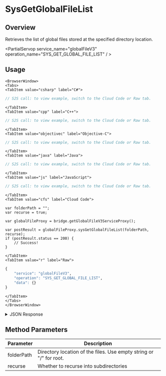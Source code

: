 # SysGetGlobalFileList
## Overview
Retrieves the list of global files stored at the specified directory location.

<PartialServop service_name="globalFileV3" operation_name="SYS_GET_GLOBAL_FILE_LIST" / >

## Usage

```mdx-code-block
<BrowserWindow>
<Tabs>
<TabItem value="csharp" label="C#">
```

```csharp
// S2S call: to view example, switch to the Cloud Code or Raw tab.
```

```mdx-code-block
</TabItem>
<TabItem value="cpp" label="C++">
```

```cpp
// S2S call: to view example, switch to the Cloud Code or Raw tab.
```

```mdx-code-block
</TabItem>
<TabItem value="objectivec" label="Objective-C">
```

```objectivec
// S2S call: to view example, switch to the Cloud Code or Raw tab.
```

```mdx-code-block
</TabItem>
<TabItem value="java" label="Java">
```

```java
// S2S call: to view example, switch to the Cloud Code or Raw tab.
```

```mdx-code-block
</TabItem>
<TabItem value="js" label="JavaScript">
```

```javascript
// S2S call: to view example, switch to the Cloud Code or Raw tab.
```

```mdx-code-block
</TabItem>
<TabItem value="cfs" label="Cloud Code">
```

```cfscript
var folderPath = "";
var recurse = true;

var globalFileProxy = bridge.getGlobalFileV3ServiceProxy();

var postResult = globalFileProxy.sysGetGlobalFileList(folderPath, recurse);
if (postResult.status == 200) {
    // Success!
}
```

```mdx-code-block
</TabItem>
<TabItem value="r" label="Raw">
```

```r
{
	"service": "globalFileV3",
	"operation": "SYS_GET_GLOBAL_FILE_LIST",
	"data": {}
}
```

```mdx-code-block
</TabItem>
</Tabs>
</BrowserWindow>
```

<details>
<summary>JSON Response</summary>

```json
{
    "status": 200,
    "data": {
        "treeVersion": 2,
        "fileList": {
            "treeId": "",
            "folderPath": "/",
            "name": "",
            "folders": {
                "art": {
                    "treeId": "2188e9cf-27fa-4a33-8d06-3306f9a74bf8",
                    "folderPath": "/art/",
                    "name": "art",
                    "folders": {},
                    "files": {
                        "image.png": {
                            "fileId": "bf9de8db-8cd8-44ac-b43c-b91ecd312e13",
                            "fileName": "image.png",
                            "fileSize": 5678,
                            "version": 1,
                            "url": "https://api.braincloudservers.com/files/bc/g/21774/f/2188e9cf-27fa-4a33-8d06-3306f9a74bf8/bf9de8db-8cd8-44ac-b43c-b91ecd312e13/V1/image.png"
                        }
                    }
                }
            },
            "files": {
                "testFile2.txt": {
                    "fileId": "6f6420b3-e641-43b7-8f32-20c16af208e0",
                    "fileName": "testFile2.txt",
                    "fileSize": 2256,
                    "version": 1,
                    "url": "https://api.braincloudservers.com/files/bc/g/21774/f/6f6420b3-e641-43b7-8f32-20c16af208e0/V1/testFile2.txt"
                },
                "testFile1.txt": {
                    "fileId": "b2175eae-5b7a-4813-93d3-527600db7d73",
                    "fileName": "testFile1.txt",
                    "fileSize": 1214,
                    "version": 1,
                    "url": "https://api.braincloudservers.com/files/bc/g/21774/f/b2175eae-5b7a-4813-93d3-527600db7d73/V1/testFile1.txt"

                }
            }
        }
    }
}
```
</details>

## Method Parameters
Parameter | Description
--------- | -----------
folderPath | Directory location of the files. Use empty string or "/" for root.
recurse | Whether to recurse into subdirectories


